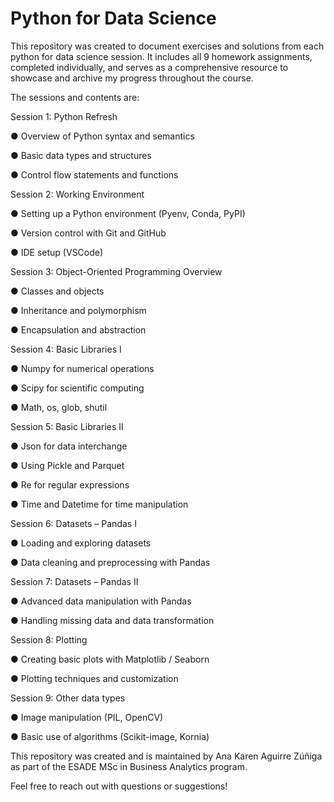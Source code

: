 # Python for Data Science



This repository was created to document exercises and solutions from each python for data science session. It includes all 9 homework assignments, completed individually, and serves as a comprehensive resource to showcase and archive my progress throughout the course.



The sessions and contents are:

Session 1: Python Refresh 

● Overview of Python syntax and semantics

● Basic data types and structures

● Control flow statements and functions


Session 2: Working Environment 

● Setting up a Python environment (Pyenv, Conda, PyPI)

● Version control with Git and GitHub

● IDE setup (VSCode)


Session 3: Object-Oriented Programming Overview 

● Classes and objects

● Inheritance and polymorphism

● Encapsulation and abstraction


Session 4: Basic Libraries I 

● Numpy for numerical operations

● Scipy for scientific computing

● Math, os, glob, shutil


Session 5: Basic Libraries II 

● Json for data interchange

● Using Pickle and Parquet

● Re for regular expressions

● Time and Datetime for time manipulation


Session 6: Datasets – Pandas I

● Loading and exploring datasets

● Data cleaning and preprocessing with Pandas


Session 7: Datasets – Pandas II 

● Advanced data manipulation with Pandas

● Handling missing data and data transformation


Session 8: Plotting 

● Creating basic plots with Matplotlib / Seaborn

● Plotting techniques and customization


Session 9: Other data types

● Image manipulation (PIL, OpenCV)

● Basic use of algorithms (Scikit-image, Kornia)





This repository was created and is maintained by Ana Karen Aguirre Zúñiga as part of the ESADE MSc in Business Analytics program.

Feel free to reach out with questions or suggestions!

